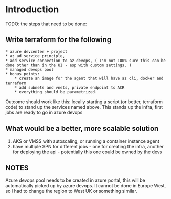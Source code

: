 # Introduction

TODO: the steps that need to be done:

## Write terraform for the following

    * azure devcenter + project
    * az ad service principle,
    * add service connection to az devops, ( I'm not 100% sure this can be done other than in the UI - esp with custom settings. )
    * managed devops pool
    * bonus points: 
        * create an image for the agent that will have az cli, docker and terraform 
        * add subnets and vnets, private endpoint to ACR
        * everything should be parametrized.

Outcome should work like this:
locally starting a script (or better, terraform code) to stand up the services named above. This stands up the infra, first jobs are ready to go in azure devops

## What would be a better, more scalable solution

1. AKS or VMSS with autoscaling, or running a container instance agent
1. have multiple SPN for different jobs - one for creating the infra, another for deploying the api - potentially this one could be owned by the devs

## NOTES

Azure devops pool needs to be created in azure portal, this will be automatically picked up by azure devops. It cannot be done in Europe West, so I had to change the region to West UK or something similar.

